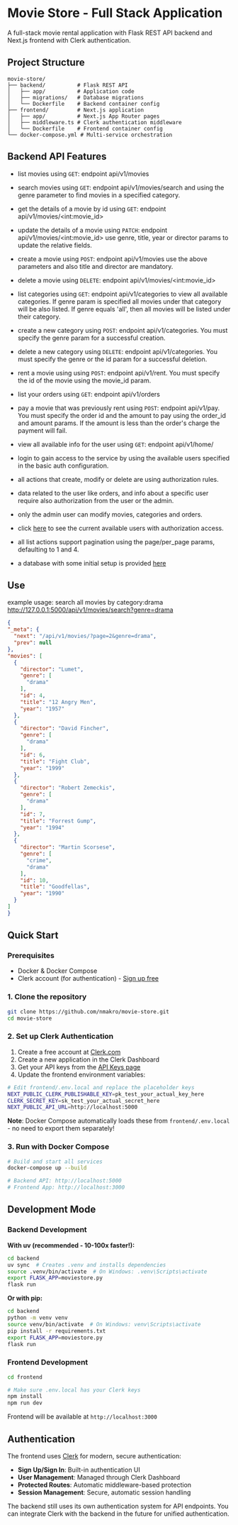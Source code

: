 # Movie Store - Full Stack Application

A full-stack movie rental application with Flask REST API backend and Next.js frontend with Clerk authentication.

## Project Structure

```
movie-store/
├── backend/          # Flask REST API
│   ├── app/          # Application code
│   ├── migrations/   # Database migrations
│   └── Dockerfile    # Backend container config
├── frontend/         # Next.js application
│   ├── app/          # Next.js App Router pages
│   ├── middleware.ts # Clerk authentication middleware
│   └── Dockerfile    # Frontend container config
└── docker-compose.yml # Multi-service orchestration
```

## Backend API Features
 - list movies using `GET`: endpoint api/v1/movies
 - search movies using `GET`: endpoint api/v1/movies/search and using the genre parameter to find movies in a specified category.
 - get the details of a movie by id using `GET`: endpoint api/v1/movies/\<int:movie_id>
 - update the details of a movie using `PATCH`: endpoint api/v1/movies/\<int:movie_id> use genre, title, year or director params to update the relative fields.
 - create a movie using `POST`: endpoint api/v1/movies use the above parameters and also title and director are mandatory.
 - delete a movie using `DELETE`: endpoint api/v1/movies/\<int:movie_id>
 
 - list categories using `GET`: endpoint api/v1/categories to view all available categories. If genre param is specified all movies under that category will be also listed. 
   If genre equals 'all', then all movies will be listed under their category.
 - create a new category using `POST`: endpoint api/v1/categories. You must specify the genre param for a successful creation.
 - delete a new category using `DELETE`: endpoint api/v1/categories. You must specify the genre or the id param for a successful deletion.
 
 - rent a movie using using `POST`: endpoint api/v1/rent. You must specify the id of the movie using the movie_id param.
 - list your orders using `GET`: endpoint api/v1/orders
 - pay a movie that was previously rent using `POST`: endpoint api/v1/pay. You must specify the order id and the amount to pay using the order_id and amount params.
   If the amount is less than the order's charge the payment will fail.
  
  - view all available info for the user using `GET`: endpoint api/v1/home/
 
 - login to gain access to the service by using the available users specified in the basic auth configuration.
 - all actions that create, modify or delete are using authorization rules.
 - data related to the user like orders, and info about a specific user require also authorization from the user or the admin.
 - only the admin user can modify movies, categories and orders.
 - click [here](https://github.com/nmakro/movie-store/blob/master/app/api/auth.py#L6) to see the current available users with authorization access.
 - all list actions support pagination using the page/per_page params, defaulting to 1 and 4.
 - a database with some initial setup is provided [here](https://github.com/nmakro/movie-store/blob/master/app/app.db)
  
## Use
  example usage:
  search all movies by category:drama
  http://127.0.0.1:5000/api/v1/movies/search?genre=drama
  
  ```json
  {
  "_meta": {
    "next": "/api/v1/movies/?page=2&genre=drama", 
    "prev": null
  }, 
  "movies": [
    {
      "director": "Lumet", 
      "genre": [
        "drama"
      ], 
      "id": 4, 
      "title": "12 Angry Men", 
      "year": "1957"
    }, 
    {
      "director": "David Fincher", 
      "genre": [
        "drama"
      ], 
      "id": 6, 
      "title": "Fight Club", 
      "year": "1999"
    }, 
    {
      "director": "Robert Zemeckis", 
      "genre": [
        "drama"
      ], 
      "id": 7, 
      "title": "Forrest Gump", 
      "year": "1994"
    }, 
    {
      "director": "Martin Scorsese", 
      "genre": [
        "crime", 
        "drama"
      ], 
      "id": 10, 
      "title": "Goodfellas", 
      "year": "1990"
    }
  ]
}
```


## Quick Start

### Prerequisites
- Docker & Docker Compose
- Clerk account (for authentication) - [Sign up free](https://clerk.com/)

### 1. Clone the repository

```bash
git clone https://github.com/nmakro/movie-store.git
cd movie-store
```

### 2. Set up Clerk Authentication

1. Create a free account at [Clerk.com](https://clerk.com/)
2. Create a new application in the Clerk Dashboard
3. Get your API keys from the [API Keys page](https://dashboard.clerk.com/last-active?path=api-keys)
4. Update the frontend environment variables:

```bash
# Edit frontend/.env.local and replace the placeholder keys
NEXT_PUBLIC_CLERK_PUBLISHABLE_KEY=pk_test_your_actual_key_here
CLERK_SECRET_KEY=sk_test_your_actual_secret_here
NEXT_PUBLIC_API_URL=http://localhost:5000
```

**Note**: Docker Compose automatically loads these from `frontend/.env.local` - no need to export them separately!

### 3. Run with Docker Compose

```bash
# Build and start all services
docker-compose up --build

# Backend API: http://localhost:5000
# Frontend App: http://localhost:3000
```

## Development Mode

### Backend Development

**With uv (recommended - 10-100x faster!):**
```bash
cd backend
uv sync  # Creates .venv and installs dependencies
source .venv/bin/activate  # On Windows: .venv\Scripts\activate
export FLASK_APP=moviestore.py
flask run
```

**Or with pip:**
```bash
cd backend
python -m venv venv
source venv/bin/activate  # On Windows: venv\Scripts\activate
pip install -r requirements.txt
export FLASK_APP=moviestore.py
flask run
```

### Frontend Development

```bash
cd frontend

# Make sure .env.local has your Clerk keys
npm install
npm run dev
```

Frontend will be available at `http://localhost:3000`

## Authentication

The frontend uses [Clerk](https://clerk.com/) for modern, secure authentication:

- **Sign Up/Sign In**: Built-in authentication UI
- **User Management**: Managed through Clerk Dashboard
- **Protected Routes**: Automatic middleware-based protection
- **Session Management**: Secure, automatic session handling

The backend still uses its own authentication system for API endpoints. You can integrate Clerk with the backend in the future for unified authentication.

